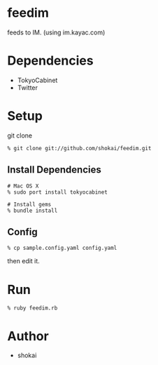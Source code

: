 feedim
======

feeds to IM. (using im.kayac.com)


Dependencies
============

* TokyoCabinet
* Twitter


Setup
=====

git clone

    % git clone git://github.com/shokai/feedim.git


Install Dependencies
--------------------

    # Mac OS X
    % sudo port install tokyocabinet
  
    # Install gems
    % bundle install


Config
------

    % cp sample.config.yaml config.yaml

then edit it.


Run
===

    % ruby feedim.rb

Author
======

* shokai